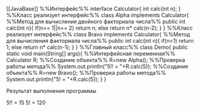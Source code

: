 [[JavaBase]]
%%Интерфейс%%
interface Calculator{
	int calc(int n);
}
%%Класс реализует интерфейс%%
class Alpha implements Calculator{
%%Метод для вычисления двойного факториала числа%%
	public int calc(int n){
		if(n== 1||n== 2) return n;
		else return n* calc(n-2);
	}
}
%%Класс реализует интерфейс%%
class Bravo implements Calculator{
%%Метод для вычисления факториала числа%%
	public int calc(int n){
		if(n<1) return 1;
		else return n* calc(n-1);
	}
}
%%Главный класс%%
class Demo{
	public static void main(String[] args){
%%Интерфейсная переменная%%
		Calculator R;
%%Создание объекта%%
		R=new Alpha();
%%Проверка работы метода%%
		System.out.println("5!! = "+R.calc(5));
%%Создание объекта%%
		R=new Bravo();
%%Проверка работы метода%%
		System.out.println("5! = "+R.calc(5));
	}
}

Результат выполнения программы

5!! = 15
5! = 120
